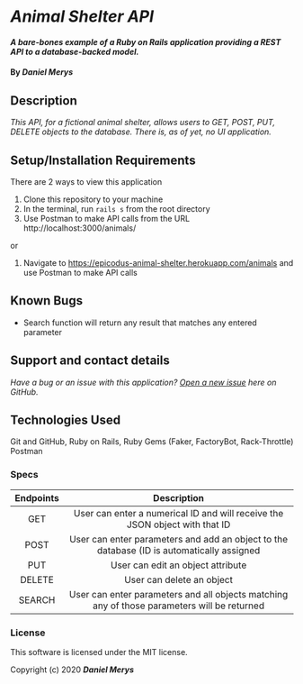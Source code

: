 # _Animal Shelter API_

#### _A bare-bones example of a Ruby on Rails application providing a REST API to a database-backed model._

#### By _**Daniel Merys**_

## Description

_This API, for a fictional animal shelter, allows users to GET, POST, PUT, DELETE objects to the database. There is, as of yet, no UI application._

## Setup/Installation Requirements

There are 2 ways to view this application

1. Clone this repository to your machine
2. In the terminal, run `rails s` from the root directory
3. Use Postman to make API calls from the URL http://localhost:3000/animals/

or

1. Navigate to https://epicodus-animal-shelter.herokuapp.com/animals and use Postman to make API calls

## Known Bugs
- Search function will return any result that matches any entered parameter

 
## Support and contact details

_Have a bug or an issue with this application? [Open a new issue](https://github.com/dkmerys/animal_shelter/issues) here on GitHub._

## Technologies Used


Git and GitHub,
Ruby on Rails,
Ruby Gems (Faker, FactoryBot, Rack-Throttle)
Postman


### Specs
| Endpoints |                                         Description                                         |
|:---------:|:-------------------------------------------------------------------------------------------:|
| GET       | User can enter a numerical ID and will receive the JSON object with that ID                 |
| POST      | User can enter parameters and add an object to the database (ID is automatically assigned   |
| PUT       | User can edit an object attribute                                                           |
| DELETE    | User can delete an object                                                                   |
| SEARCH    | User can enter parameters and all objects matching any of those parameters will be returned |

### License

This software is licensed under the MIT license.

Copyright (c) 2020 **_Daniel Merys_**